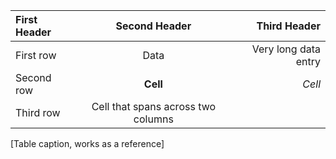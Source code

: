 | First Header  | Second Header | Third Header         |
| :-     | :-:           | -:      |
| First row        | Data                   | Very long data entry |
| Second row    | **Cell**           | *Cell*               |
| Third row     | Cell that spans across two columns  ||
[Table caption, works as a reference]
